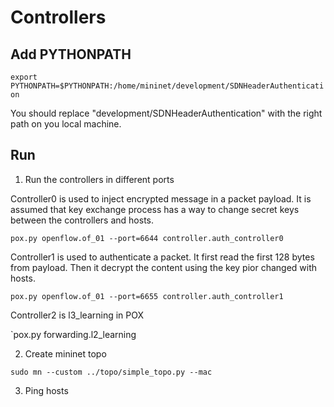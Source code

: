 # Controllers

## Add PYTHONPATH
`export PYTHONPATH=$PYTHONPATH:/home/mininet/development/SDNHeaderAuthentication`

You should replace "development/SDNHeaderAuthentication" with the right path on you local machine.

## Run

1. Run the controllers in different ports

Controller0 is used to inject encrypted message in a packet payload. It is assumed that key exchange process has a way to change secret keys between the controllers and hosts.

`pox.py openflow.of_01 --port=6644 controller.auth_controller0`

Controller1 is used to authenticate a packet. It first read the first 128 bytes from payload. Then it decrypt the content using the key pior changed with hosts.

`pox.py openflow.of_01 --port=6655 controller.auth_controller1`


Controller2 is l3_learning in POX

`pox.py forwarding.l2_learning


2. Create mininet topo

`sudo mn --custom ../topo/simple_topo.py --mac`



3. Ping hosts
